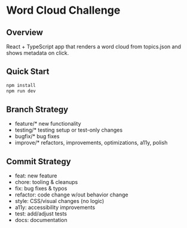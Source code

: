 # Word Cloud Challenge

## Overview

React + TypeScript app that renders a word cloud from topics.json and shows metadata on click.

## Quick Start

```bash
npm install
npm run dev
```

## Branch Strategy

- feature/\* new functionality
- testing/\* testing setup or test-only changes
- bugfix/\* bug fixes
- improve/\* refactors, improvements, optimizations, a11y, polish

## Commit Strategy

- feat: new feature
- chore: tooling & cleanups
- fix: bug fixes & typos
- refactor: code change w/out behavior change
- style: CSS/visual changes (no logic)
- a11y: accessibility improvements
- test: add/adjust tests
- docs: documentation
